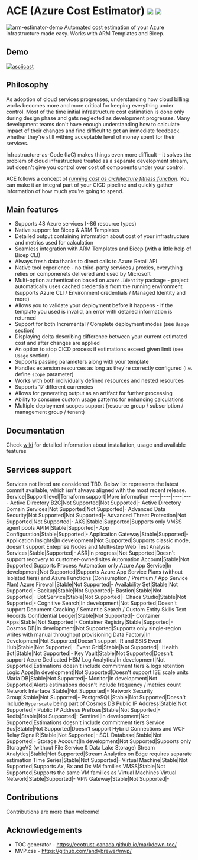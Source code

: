 # ACE (Azure Cost Estimator) ![](https://img.shields.io/github/v/release/thecloudtheory/arm-estimator?include_prereleases&style=flat-square) ![](https://img.shields.io/github/actions/workflow/status/thecloudtheory/arm-estimator/tests-scheduled.yml?style=flat-square)
![arm-estimator-demo](docs/logo.png)
Automated cost estimation of your Azure infrastructure made easy. Works with ARM Templates and Bicep.

## Demo
[![asciicast](https://asciinema.org/a/jqYCjfu18ZbMaGdbsuMtPYuc5.svg)](https://asciinema.org/a/jqYCjfu18ZbMaGdbsuMtPYuc5)

## Philosophy
As adoption of cloud services progresses, understanding how cloud billing works becomes more and more critical for keeping everything under control. Most of the time initial infrastructure cost estimation is done only during design phase and gets neglected as development progresses. Many development teams don't have enough understanding how to calculate impact of their changes and find difficult to get an immediate feedback whether they're still withing acceptable level of money spent for their services.

Infrastructure-as-Code (IaC) makes things even more difficult - it solves the problem of cloud infrastructure treated as a separate development stream, but doesn't give you control over cost of components under your control.

ACE follows a concept of [_running cost as architecture fitness function_](https://www.thoughtworks.com/radar/techniques/run-cost-as-architecture-fitness-function). You can make it an integral part of your CICD pipeline and quickly gather information of how much you're going to spend.

## Main features
* Supports 48 Azure services (~86 resource types)
* Native support for Bicep & ARM Templates
* Detailed output containing information about cost of your infrastructure and metrics used for calculation
* Seamless integration with ARM Templates and Bicep (with a little help of Bicep CLI)
* Always fresh data thanks to direct calls to Azure Retail API
* Native tool experience - no third-party services / proxies, everything relies on componenets delivered and used by Microsoft
* Multi-option authentication based on `Azure.Identity` package - project automatically uses cached credentials from the running environment (supports Azure CLI / Environment credentials / Managed Identity and more)
* Allows you to validate your deployment before it happens - if the template you used is invalid, an error with detailed information is returned
* Support for both Incremental / Complete deployment modes (see `Usage` section)
* Displaying delta describing difference between your current estimated cost and after changes are applied
* An option to stop CICD process if estimations exceed given limit (see `Usage` section)
* Supports passing parameters along with your template
* Handles extension resources as long as they're correctly configured (i.e. define `scope` parameter)
* Works with both individually defined resources and nested resources
* Supports 17 different currencies
* Allows for generating output as an artifact for further processing
* Ability to consume custom usage patterns for enhancing calculations
* Multiple deployment scopes support (resource group / subscription / management group / tenant)

## Documentation
Check [wiki](https://github.com/TheCloudTheory/arm-estimator/wiki/About-wiki) for detailed information about installation, usage and available features

## Services support
Services not listed are considered TBD. Below list represents the latest commit available, which isn't always aligned with the most recent release.
Service|Support level|Terraform support|More information
----|----|----|----
Active Directory B2C|Not Supported|Not Supported|-
Active Directory Domain Services|Not Supported|Not Supported|-
Advanced Data Security|Not Supported|Not Supported|-
Advanced Threat Protection|Not Supported|Not Supported|-
AKS|Stable|Supported|Supports only VMSS agent pools
APIM|Stable|Supported|-
App Configuration|Stable|Supported|-
Application Gateway|Stable|Supported|-
Application Insights|In development|Not Supported|Supports classic mode, doesn't support Enteprise Nodes and Multi-step Web Test
Analysis Services|Stable|Supported|-
ASR|In progress|Not Supported|Doesn't support recovery to customer-owned sites
Automation Account|Stable|Not Supported|Supports Process Automation only
Azure App Service|In development|Not Supported|Supports Azure App Service Plans (without Isolated tiers) and Azure Functions (Consumption / Premium / App Service Plan)
Azure Firewall|Stable|Not Supported|-
Availability Set|Stable|Not Supported|-
Backup|Stable|Not Supported|-
Bastion|Stable|Not Supported|-
Bot Service|Stable|Not Supported|-
Chaos Studio|Stable|Not Supported|-
Cognitive Search|In development|Not Supported|Doesn't support Document Cracking / Semantic Search / Custom Entity Skills Text Records
Confidential Ledger|Stable|Not Supported|-
Container Apps|Stable|Not Supported|-
Container Registry|Stable|Supported|-
Cosmos DB|In development|Not Supported|Supports only single-region writes with manual throughput provisioning
Data Factory|In Development|Not Supported|Doesn't support IR and SSIS
Event Hub|Stable|Not Supported|-
Event Grid|Stable|Not Supported|-
Health Bot|Stable|Not Supported|-
Key Vault|Stable|Not Supported|Doesn't support Azure Dedicated HSM
Log Analytics|In development|Not Supported|Estimations doesn't include commitment tiers & logs retention
Logic Apps|In development|Not Supported|Doesn't support ISE scale units
Maria DB|Stable|Not Supported|-
Monitor|In development|Not Supported|Alerts estimations doesn't include frequency / metrics count
Network Interface|Stable|Not Supported|-
Network Security Group|Stable|Not Supported|-
PostgreSQL|Stable|Not Supported|Doesn't include `Hyperscale` being part of Cosmos DB
Public IP Address|Stable|Not Supported|-
Public IP Address Prefixes|Stable|Not Supported|-
Redis|Stable|Not Supported|-
Sentinel|In development|Not Supported|Estimations doesn't include commitment tiers
Service Bus|Stable|Not Supported|Doesn't support Hybrid Connections and WCF Relay
SignalR|Stable|Not Supported|-
SQL Database|Stable|Not Supported|-
Storage Account|In development|Not Supported|Supports only StorageV2 (without File Service & Data Lake Storage)
Stream Analytics|Stable|Not Supported|Stream Analytics on Edge requires separate estimation
Time Series|Stable|Not Supported|-
Virtual Machine|Stable|Not Supported|Supports Ax, Bx and Dx VM families
VMSS|Stable|Not Supported|Supports the same VM families as Virtual Machines
Virtual Network|Stable|Supported|-
VPN Gateway|Stable|Not Supported|-

## Contributions
Contributions are more than welcome!

## Acknowledgements
* TOC generator - https://ecotrust-canada.github.io/markdown-toc/
* MVP.css - https://github.com/andybrewer/mvp/
